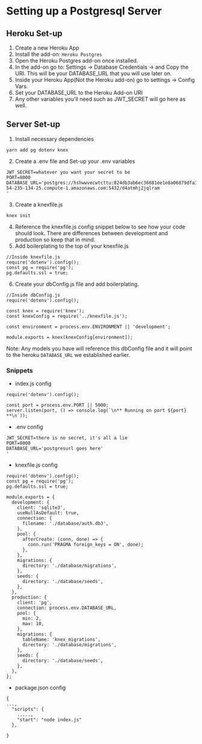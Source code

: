 # Setting up a Postgresql Server

## Heroku Set-up

1. Create a new Heroku App
2. Install the add-on: `Heroku Postgres`
3. Open the Heroku Postgres add-on once installed.
4. In the add-on go to: Settings -> Database Credentials -> and Copy the URI. This will be your DATABASE_URL that you will use later on.
5. Inside your Heroku App(Not the Heroku add-on) go to settings -> Config Vars.
6. Set your DATABASE_URL to the Heroku Add-on URI
7. Any other variables you'll need such as JWT_SECRET will go here as well.

## Server Set-up

1. Install necessary dependencies

```
yarn add pg dotenv knex
```

2. Create a .env file and Set-up your .env variables

```
JWT_SECRET=whatever you want your secret to be
PORT=8000
DATABASE_URL='postgres://hshwwvecwtcttu:824db3ab6ec36681ee1e8a06879dfa3ba73e9f0dabc2745e6fd06430a01626de@ec2-54-235-134-25.compute-1.amazonaws.com:5432/d4atmhj2jqlram
'
```

3. Create a knexfile.js

```
knex init
```

4. Reference the knexfile.js config snippet below to see how your code should look. There are differences between development and production so keep that in mind.
5. Add boilerplating to the top of your knexfile.js

```
//Inside knexfile.js
require('dotenv').config();
const pg = require('pg');
pg.defaults.ssl = true;
```

6. Create your dbConfig.js file and add boilerplating.

```
//Inside dbConfig.js
require('dotenv').config();

const knex = require('knex');
const knexConfig = require('../knexfile.js');

const environment = process.env.ENVIRONMENT || 'development';

module.exports = knex(knexConfig[environment]);
```

Note: Any models you have will reference this dbConfig file and it will point to the heroku `DATABASE_URL` we established earlier.

### Snippets

- index.js config

```
require('dotenv').config();

const port = process.env.PORT || 5000;
server.listen(port, () => console.log(`\n** Running on port ${port} **\n`));
```

- .env config

```
JWT_SECRET=there is no secret, it's all a lie
PORT=8000
DATABASE_URL='postgresurl goes here'
'
```

- knexfile.js config

```
require('dotenv').config();
const pg = require('pg');
pg.defaults.ssl = true;

module.exports = {
  development: {
    client: 'sqlite3',
    useNullAsDefault: true,
    connection: {
      filename: './database/auth.db3',
    },
    pool: {
      afterCreate: (conn, done) => {
        conn.run('PRAGMA foreign_keys = ON', done);
      },
    },
    migrations: {
      directory: './database/migrations',
    },
    seeds: {
      directory: './database/seeds',
    },
  },
  production: {
    client: 'pg',
    connection: process.env.DATABASE_URL,
    pool: {
      min: 2,
      max: 10,
    },
    migrations: {
      tableName: 'knex_migrations',
      directory: './database/migrations',
    },
    seeds: {
      directory: './database/seeds',
    },
  },
};

```

- package.json config

```
{
...,
  "scripts": {
    .....,
    "start": "node index.js"
  },

}
```
